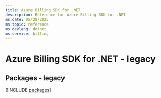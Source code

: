 ```yaml
---
title: Azure Billing SDK for .NET
description: Reference for Azure Billing SDK for .NET
ms.date: 05/28/2025
ms.topic: reference
ms.devlang: dotnet
ms.service: billing
---
```

# Azure Billing SDK for .NET - legacy
## Packages - legacy
[!INCLUDE [packages](billing-index.md)]